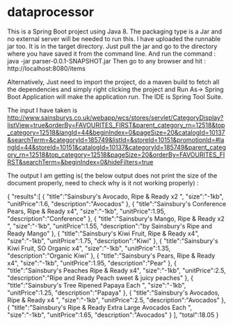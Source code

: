 # dataprocessor

This is a Spring Boot project using Java 8. The packaging type is a Jar and no external server will be needed to run this. 
I have uploaded the runnable jar too. It is in the target directory. Just pull the jar and 
go to the directory where you have saved it from the command line. And run the command : java -jar parser-0.0.1-SNAPSHOT.jar
Then go to any browser and hit : http://localhost:8080/items

Alternatively, Just need to import the project, do a maven build to fetch all the dependencies and simply right clicking the project and Run As-> Spring Boot Application will make the application run. The IDE is Spring Tool Suite.

The input I have taken is http://www.sainsburys.co.uk/webapp/wcs/stores/servlet/CategoryDisplay?listView=true&orderBy=FAVOURITES_FIRST&parent_category_rn=12518&top_category=12518&langId=44&beginIndex=0&pageSize=20&catalogId=10137&searchTerm=&categoryId=185749&listId=&storeId=10151&promotionId=#langId=44&storeId=10151&catalogId=10137&categoryId=185749&parent_category_rn=12518&top_category=12518&pageSize=20&orderBy=FAVOURITES_FIRST&searchTerm=&beginIndex=0&hideFilters=true

The output I am getting is( the below output does not print the size of the document properly, need to check why is it not working properly) :

{
"results":[
{
"title":"Sainsbury's Avocado, Ripe & Ready x2 ", "size":"-1kb", "unitPrice":1.6, "description":"Avocados" }, {
"title":"Sainsbury's Conference Pears, Ripe & Ready x4", "size":"-1kb", "unitPrice":1.95, "description":"Conference" }, {
"title":"Sainsbury's Mango, Ripe & Ready x2 ", "size":"-1kb", "unitPrice":1.55, "description":"by Sainsbury's Ripe and Ready Mango" }, {
"title":"Sainsbury's Kiwi Fruit, Ripe & Ready x4", "size":"-1kb", "unitPrice":1.75, "description":"Kiwi" }, {
"title":"Sainsbury's Kiwi Fruit, SO Organic x4", "size":"-1kb", "unitPrice":1.35, "description":"Organic Kiwi" }, {
"title":"Sainsbury's Pears, Ripe & Ready x4", "size":"-1kb", "unitPrice":1.95, "description":"Pear" }, {
"title":"Sainsbury's Peaches Ripe & Ready x4", "size":"-1kb", "unitPrice":2.5, "description":"Ripe and Ready Peach sweet & juicy peaches" }, {
"title":"Sainsbury's Tree Ripened Papaya Each ", "size":"-1kb", "unitPrice":1.25, "description":"Papaya" }, {
"title":"Sainsbury's Avocados, Ripe & Ready x4 ", "size":"-1kb", "unitPrice":2.5, "description":"Avocados" }, {
"title":"Sainsbury's Ripe & Ready Extra Large Avocados Each ", "size":"-1kb", "unitPrice":1.65, "description":"Avocados" } ], "total":18.05 }
